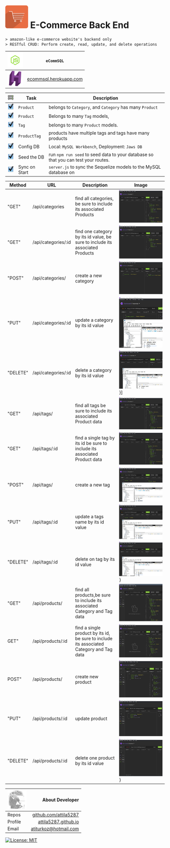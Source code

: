 # ![ecomm](https://raw.githubusercontent.com/attila5287/e-commerce/main/Assets/ecommerce.png  "ecomm") E-Commerce Back End 
```
> amazon-like e-commerce website's backend only 
> RESTful CRUD: Perform create, read, update, and delete operations
```

![4] | `eCommSQL`|
|---|---|
 ![h](https://raw.githubusercontent.com/attila5287/img_readme/main/all/h.png  "ecomm") | [ecommsql.herokuapp.com](http://ecommsql.herokuapp.com/)


|![3]|Task|Description
|---|---|---
![1]| `Product` |belongs to `Category`, and `Category` has many `Product` | models, as a category can have multiple products but a product can only belong to one category.
![1]|`Product` |Belongs to many `Tag` models, |
![1]|`Tag` | belongs to many `Product` models. 
![1]|`ProductTag` |products have multiple tags and tags have many products |
![1]|Config DB| Local: `MySQL Workbench`, Deployment: `Jaws DB`
![1]|Seed the DB | run `npm run seed` to seed data to your database so that you can test your routes.
![1]|Sync on Start | `server.js` to sync the Sequelize models to the MySQL database on 


[0]: https://raw.githubusercontent.com/attila5287/img_readme/main/all/checkbox0.png
[1]: https://raw.githubusercontent.com/attila5287/img_readme/main/all/checkbox1.png
[3]: https://raw.githubusercontent.com/attila5287/img_readme/main/all/dbsm.png
[4]: https://raw.githubusercontent.com/attila5287/img_readme/main/all/js.png

| Method | URL | Description | Image |
| --- | --- | --- | --- |
"GET"|/api/categories|find all categories, be sure to include its associated Products|![img](https://raw.githubusercontent.com/attila5287/e-commerce/main/Assets/cat_get_all.JPG)|
"GET"|/api/categories/:id|find one category by its id value, be sure to include its associated Products|![img](https://raw.githubusercontent.com/attila5287/e-commerce/main/Assets/cat_get_one.JPG)|
"POST"|/api/categories/|create a new category|![img](https://raw.githubusercontent.com/attila5287/e-commerce/main/Assets/cat_post.JPG)|
"PUT"|/api/categories/:id|update a category by its id value|![img](https://raw.githubusercontent.com/attila5287/e-commerce/main/Assets/cat_put.JPG)|
"DELETE"|/api/categories/:id|delete a category by its id value|![img](https://raw.githubusercontent.com/attila5287/e-commerce/main/Assets/cat_delete.JPG)}]|
  "GET"|/api/tags/|find all tags be sure to include its associated Product data|![img](https://raw.githubusercontent.com/attila5287/e-commerce/main/Assets/tag_get_all.JPG)|
"GET"|/api/tags/:id|find a single tag by its id be sure to include its associated Product data|![img](https://raw.githubusercontent.com/attila5287/e-commerce/main/Assets/tag_get_one.JPG)|
"POST"|/api/tags/|create a new tag|![img](https://raw.githubusercontent.com/attila5287/e-commerce/main/Assets/tag_post.JPG)|
"PUT"|/api/tags/:id|update a tags name by its id value|![img](https://raw.githubusercontent.com/attila5287/e-commerce/main/Assets/tag_put.JPG)|
"DELETE"|/api/tags/:id| delete on tag by its id value|![img](https://raw.githubusercontent.com/attila5287/e-commerce/main/Assets/tag_delete.JPG)}|
  "GET"|/api/products/|find all products,be sure to include its associated Category and Tag data|![img](https://raw.githubusercontent.com/attila5287/e-commerce/main/Assets/pro_get_all.JPG)
|GET"|/api/products/:id|find a single product by its id, be sure to include its associated Category and Tag data|![img](https://raw.githubusercontent.com/attila5287/e-commerce/main/Assets/pro_get_one.JPG)
|POST"|/api/products/|create new product|![img](https://raw.githubusercontent.com/attila5287/e-commerce/main/Assets/pro_post.JPG)|
"PUT"|/api/products/:id|update product|![img](https://raw.githubusercontent.com/attila5287/e-commerce/main/Assets/pro_put.JPG)|
 "DELETE"|/api/products/:id|delete one product by its id value|![img](https://raw.githubusercontent.com/attila5287/e-commerce/main/Assets/pro_delete.JPG)}


| ![dev]( https://raw.githubusercontent.com/attila5287/img_readme/main/all/dev.jpg "dev-icon") | About Developer | 
| -------------   | -------------: |
| Repos | [github.com/attila5287 ](https://github.com/attila5287/) |
| Profile | [ attila5287.github.io ](https:///attila5287.github.io/) |
| Email    |  atiturkoz@hotmail.com | 


[![License: MIT](https://img.shields.io/badge/License-MIT-yellow.svg)](https://opensource.org/licenses/MIT) 


